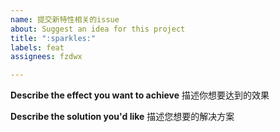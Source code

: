 ```yaml
---
name: 提交新特性相关的issue
about: Suggest an idea for this project
title: ":sparkles:"
labels: feat
assignees: fzdwx

---
```


**Describe the effect you want to achieve**
描述你想要达到的效果

**Describe the solution you'd like**
描述您想要的解决方案
